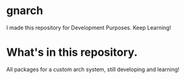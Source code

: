 # gnarch
I made this repository for Development Purposes. Keep Learning!

# What's in this repository.
All packages for a custom arch system, still developing and learning!
